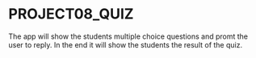 # PROJECT08_QUIZ
The app will show the students multiple choice questions and promt the user to reply. In the end it will show the students the result of the quiz.


